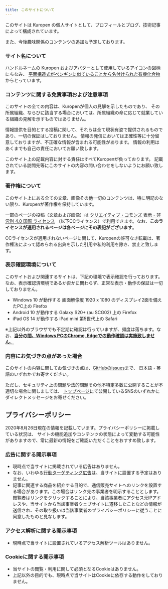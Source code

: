 ```yaml
---
title: このサイトについて
---
```

このサイトは Kuropen の個人サイトとして、プロフィールとブログ、技術記事によって構成されています。

また、今後趣味関係のコンテンツの追加も予定しております。

### サイト名について
ハンドルネームの Kuropen およびアバターとして使用しているアイコンの図柄にちなみ、
[平面構造式がペンギンに似ていることから名付けられた有機化合物](https://ja.wikipedia.org/wiki/%E3%83%9A%E3%83%B3%E3%82%AE%E3%83%8E%E3%83%B3) からとっています。

### コンテンツに関する免責事項および注意事項
このサイトの全ての内容は、Kuropenが個人の見解を示したものであり、
その所属組織、ならびに該当する場合においては、所属組織の命に応じて就業している組織の見解を示すものではありません。

情報提供を目的とする投稿に関して、それらは全て現状有姿で提供されるものであり、一切の保証はしておりません。
情報の発信においては正確性等に十分留意しておりますが、不正確な情報が含まれる可能性があります。
情報の利用はあくまでも自己の責任においてお願い致します。

このサイト上の記載内容に対する責任はすべてKuropenが負っております。
記載されている訪問先等にこのサイトの内容の問い合わせをしないようにお願い致します。

### 著作権について
このサイト上にある全ての文章、画像その他一切のコンテンツは、特に明記のない限り、Kuropenが著作権を保持しています。

一部のページの投稿（文章および画像）は
[クリエイティブ・コモンズ 表示 - 非営利 4.0 国際 ライセンス](https://creativecommons.org/licenses/by-nc/4.0/)
（以下CCライセンス）で利用できます。なお、**このライセンスが適用されるページは各ページにその表記がございます**。

CCライセンスが適用されないページに関して、Kuropenの許可なき転載は、著作権法によって認められる出典を示した引用や私的利用を除き、禁止と致します。

### 表示確認環境について
このサイトおよび関連するサイトは、下記の環境で表示確認を行っております。
なお、表示確認済環境であるか否かに関わらず、正常な表示・動作の保証は一切しておりません。

- Windows 10 が動作する 画面解像度 1920 x 1080 のディスプレイ2面を備えたPC上の Firefox
- Android 10 が動作する Galaxy S20+ (au SCG02) 上の Firefox
- iPad OS 14 が動作する iPad mini 第5世代上の Safari

※上記以外のブラウザでも不定期に確認は行っていますが、頻度は落ちます。なお、[**当分の間、Windows PCのChrome, Edgeでの動作確認は実施致しません**。](/blog/210211_display_driver_error)

### 内容にお気づきの点があった場合
このサイトの内容に関してお気づきの点は、[GitHubのissues](https://github.com/kuropen/penguinone-2020/issues)まで、
日本語・英語のいずれかでお寄せください。

ただし、セキュリティ上の問題や法的問題その他不特定多数に公開することが不適切な場合に関しましては、
[トップページ](/)にて公開しているSNSのいずれかにダイレクトメッセージをお寄せください。

## プライバシーポリシー
2020年8月26日現在の情報を記載しています。プライバシーポリシーに掲載している状況は、
サイトの機能追加やコンテンツの状態によって変動する可能性がありますので、常に最新の情報をご確認いただくことをおすすめ致します。

### 広告に関する開示事項
- 現時点で当サイトに掲載されている広告はありません。
- なお、いわゆる[行動ターゲティング広告](https://ja.wikipedia.org/wiki/%E8%A1%8C%E5%8B%95%E3%82%BF%E3%83%BC%E3%82%B2%E3%83%86%E3%82%A3%E3%83%B3%E3%82%B0%E5%BA%83%E5%91%8A)は、当サイトに設置する予定はありません。
- 記事に関連する商品を紹介する目的で、通信販売サイトへのリンクを設置する場合があります。この場合はリンク先の事業者を明示することとします。閲覧者はリンクをクリックすることにより、当該事業者にアクセス元IPアドレスや、当サイトから当該事業者ウェブサイトに遷移したことなどの情報が送信され、その取り扱いは当該事業者のプライバシーポリシーに従うことに同意したものと見なします。

### アクセス解析に関する開示事項
- 現時点で当サイトに設置されているアクセス解析ツールはありません。

### Cookieに関する開示事項
- 当サイトの閲覧・利用に関して必須となるCookieはありません。
- 上記以外の目的でも、現時点で当サイトはCookieに依存する動作をしておりません。
